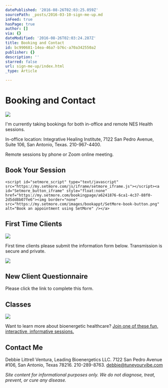 ```yaml
---
datePublished: '2016-08-26T02:03:25.059Z'
sourcePath: _posts/2016-03-10-sign-me-up.md
inFeed: true
hasPage: true
author: []
via: {}
dateModified: '2016-08-26T02:03:24.287Z'
title: Booking and Contact
id: bc990681-14ea-46a7-b76c-a70a342550a2
publisher: {}
description: ''
starred: false
url: sign-me-up/index.html
_type: Article

---
```

# Booking and Contact
![](https://the-grid-user-content.s3-us-west-2.amazonaws.com/448d3876-6d77-4076-9e43-39cac9cf2d36.png)

I'm currently taking bookings for both in-office and remote NES Health sessions.

In-office location: Integrative Healing Institute, 7122 San Pedro Avenue, Suite 106, San Antonio, Texas. 210-967-4400\.

Remote sessions by phone or Zoom online meeting.

## Book Your Session

    <script id="setmore_script" type="text/javascript" src="https://my.setmore.com/js/iframe/setmore_iframe.js"></script><a id="Setmore_button_iframe" style="float:none" href="https://my.setmore.com/bookingpage/a6241876-6ca1-4c37-88f0-2d5dd8b07fe6"><img border="none" src="https://my.setmore.com/images/bookappt/SetMore-book-button.png" alt="Book an appointment using SetMore" /></a>

## First Time Clients
![](https://the-grid-user-content.s3-us-west-2.amazonaws.com/dd71374b-325c-4d90-88eb-78ce447f7dc6.jpg)

First time clients please submit the information form below. Transmission is secure and private.

<article style=""><img src="https://s3-us-west-2.amazonaws.com/the-grid-img/p/fc2928ccf758bca6184f2d5a07c3bbf5ebe62d60.jpg" /><h1>New Client Questionnaire</h1><p>Please click the link to complete this form.</p></article>

## Classes
![](https://s3-us-west-2.amazonaws.com/the-grid-img/p/13196ba43723a2d0082a3d992c22edcabe853699.jpg)

Want to learn more about bioenergetic healthcare? [Join one of these fun, interactive, informative sessions.][0]

    

## Contact Me

Debbie Littrell Ventura, Leading Bioenergetics LLC. 7122 San Pedro Avenue \#106, San Antonio, Texas 78216\. 210-289-8763\. debbie@tuneyourvibe.com

_Site content for informational purposes only. We do not diagnose, treat, prevent, or cure any disease._

[0]: http://my.setmore.com/bookingpage/a6241876-6ca1-4c37-88f0-2d5dd8b07fe6/class